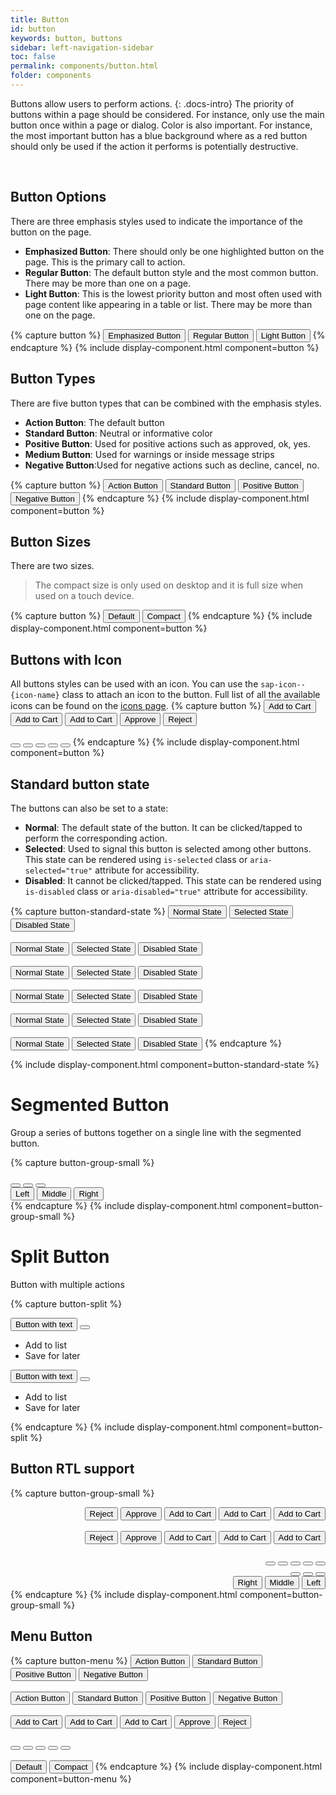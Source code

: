```yaml
---
title: Button
id: button
keywords: button, buttons
sidebar: left-navigation-sidebar
toc: false
permalink: components/button.html
folder: components
---
```


Buttons allow users to perform actions.
{: .docs-intro}
The priority of buttons within a page should be considered. For instance, only use the main button once within a page or dialog.
Color is also important. For instance, the most important button has a blue background where as a red button should only be used if the action it performs is potentially destructive.

<br>

## Button Options
There are three emphasis styles used to indicate the importance of the button on the page.
- **Emphasized Button**: There should only be one highlighted button on the page. This is the primary call to action.
- **Regular Button**: The default button style and the most common button. There may be more than one on a page.
- **Light Button**: This is the lowest priority button and most often used with page content like appearing in a table or list. There may be more than one on the page.

{% capture button %}
<button class="fd-button fd-button--emphasized">Emphasized Button</button>
<button class="fd-button">Regular Button</button>
<button class="fd-button fd-button--light">Light Button</button>
{% endcapture %}
{% include display-component.html component=button %}

## Button Types

There are five button types that can be combined with the emphasis styles.
- **Action Button**: The default button
- **Standard Button**: Neutral or informative color
- **Positive Button**: Used for positive actions such as approved, ok, yes.
- **Medium Button**: Used for warnings or inside message strips
- **Negative Button**:Used for negative actions such as decline, cancel, no.


{% capture button %}
<button class="fd-button">Action Button</button>
<button class="fd-button fd-button--standard">Standard Button</button>
<button class="fd-button fd-button--positive">Positive Button</button>
<button class="fd-button fd-button--negative">Negative Button</button>
{% endcapture %}
{% include display-component.html component=button %}


## Button Sizes
There are two sizes.

> The compact size is only used on desktop and it is full size when used on a touch device.

{% capture button %}
<button class="fd-button">Default</button>
<button class="fd-button fd-button--compact">Compact</button>
{% endcapture %}
{% include display-component.html component=button %}


## Buttons with Icon
All buttons styles can be used with an icon. You can use the `sap-icon--{icon-name}` class to attach an icon to the button.
Full list of all the available icons can be found on the <a href="icon.html">icons page</a>.
{% capture button %}
<button class="fd-button fd-button--emphasized sap-icon--cart">Add to Cart</button>
<button class="fd-button sap-icon--cart">Add to Cart</button>
<button class="fd-button fd-button--light sap-icon--cart">Add to Cart</button>
<button class="fd-button fd-button--positive sap-icon--accept">Approve</button>
<button class="fd-button fd-button--negative sap-icon--decline">Reject</button>
<br><br>
<button class="fd-button sap-icon--cart"></button>
<button class="fd-button fd-button--light sap-icon--cart"></button>
<button class="fd-button fd-button--standard sap-icon--filter"></button>
<button class="fd-button fd-button--positive sap-icon--accept"></button>
<button class="fd-button fd-button--negative sap-icon--decline"></button>
{% endcapture %}
{% include display-component.html component=button %}


## Standard button state
The buttons can also be set to a state:

* **Normal**: The default state of the button. It can be clicked/tapped to perform the corresponding action.
* **Selected**: Used to signal this button is selected among other buttons. This state can be rendered using `is-selected` class or `aria-selected="true"` attribute for accessibility.
* **Disabled**: It cannot be clicked/tapped. This state can be rendered using `is-disabled` class or `aria-disabled="true"` attribute for accessibility.

{% capture button-standard-state %}
<button class="fd-button fd-button--emphasized">Normal State</button>
<button class="fd-button fd-button--emphasized" aria-selected="true">Selected State</button>
<button class="fd-button fd-button--emphasized" aria-disabled="true">Disabled State</button>
<br><br>
<button class="fd-button">Normal State</button>
<button class="fd-button" aria-selected="true">Selected State</button>
<button class="fd-button" aria-disabled="true">Disabled State</button>
<br><br>
<button class="fd-button fd-button--light">Normal State</button>
<button class="fd-button fd-button--light" aria-selected="true">Selected State</button>
<button class="fd-button fd-button--light" aria-disabled="true">Disabled State</button>
<br><br>
<button class="fd-button fd-button--standard">Normal State</button>
<button class="fd-button fd-button--standard" aria-selected="true">Selected State</button>
<button class="fd-button fd-button--standard" aria-disabled="true">Disabled State</button>
<br><br>
<button class="fd-button fd-button--positive">Normal State</button>
<button class="fd-button fd-button--positive" aria-selected="true">Selected State</button>
<button class="fd-button fd-button--positive" aria-disabled="true">Disabled State</button>
<br><br>
<button class="fd-button fd-button--negative">Normal State</button>
<button class="fd-button fd-button--negative" aria-selected="true">Selected State</button>
<button class="fd-button fd-button--negative" aria-disabled="true">Disabled State</button>
{% endcapture %}

{% include display-component.html component=button-standard-state %}


# Segmented Button
Group a series of buttons together on a single line with the segmented button.

{% capture button-group-small %}
<div class="fd-segmented-button" role="group" aria-label="Group label">
  <button class="fd-button sap-icon--survey"></button>
  <button class="fd-button sap-icon--pie-chart" aria-pressed="true"></button>
  <button class="fd-button sap-icon--pool"></button>
</div>

<div class="fd-segmented-button" role="group" aria-label="Group label">
  <button class="fd-button fd-button--compact" aria-pressed="true">Left</button>
  <button class="fd-button fd-button--compact">Middle</button>
  <button class="fd-button fd-button--compact">Right</button>
</div>
{% endcapture %}
{% include display-component.html component=button-group-small %}

# Split Button
Button with multiple actions

{% capture button-split %}
<div class="fd-button-split fd-has-margin-right-small" role="group" aria-label="button-split">
  <button class="fd-button sap-icon--cart" aria-label="button">Button with text</button>
  <button class="fd-button sap-icon--slim-arrow-down" aria-controls="t4c0o273" aria-haspopup="true" 
  aria-expanded="false" aria-label="More"></button>
  <div class="fd-popover__body fd-popover__body--no-arrow fd-popover__body--right"  aria-hidden="true" 
  id="t4c0o273">
    <nav class="fd-menu">
        <ul class="fd-menu__list">
          <li><a role="button" class="fd-menu__item">Add to list</a>
        </li>
          <li><a role="button" class="fd-menu__item">Save for later</a>
        </li>
        </ul>
    </nav>
  </div>
</div>

<div class="fd-button-split" role="group" aria-label="button-split">
  <button class="fd-button fd-button--emphasized sap-icon--cart" aria-label="button">Button with text</button>
  <button class="fd-button fd-button--emphasized sap-icon--slim-arrow-down" aria-controls="t4c0o2732" 
  aria-haspopup="true" aria-expanded="false" aria-label="More"></button>
  <div class="fd-popover__body fd-popover__body--no-arrow fd-popover__body--right"  aria-hidden="true" 
    id="t4c0o2732">
    <nav class="fd-menu">
        <ul class="fd-menu__list">
          <li><a role="button" class="fd-menu__item">Add to list</a>
        </li>
          <li><a role="button" class="fd-menu__item">Save for later</a>
        </li>
        </ul>
    </nav>
  </div>
</div>

{% endcapture %}
{% include display-component.html component=button-split %}

## Button RTL support


{% capture button-group-small %}
<div dir="rtl">
  <button class="fd-button fd-button--emphasized sap-icon--cart">Add to Cart</button>
  <button class="fd-button sap-icon--cart">Add to Cart</button>
  <button class="fd-button fd-button--light sap-icon--cart">Add to Cart</button>
  <button class="fd-button fd-button--positive sap-icon--accept">Approve</button>
  <button class="fd-button fd-button--negative sap-icon--decline">Reject</button>
  <br><br>
  <button class="fd-button fd-button--emphasized fd-button--menu sap-icon--cart">Add to Cart</button>
  <button class="fd-button fd-button--menu sap-icon--cart">Add to Cart</button>
  <button class="fd-button fd-button--light fd-button--menu sap-icon--cart">Add to Cart</button>
  <button class="fd-button fd-button--emphasized fd-button--positive fd-button--menu sap-icon--accept">Approve</button>
  <button class="fd-button fd-button--emphasized fd-button--negative fd-button--menu sap-icon--decline">Reject</button>
  <br><br>
  <button class="fd-button sap-icon--cart"></button>
  <button class="fd-button fd-button--light sap-icon--cart"></button>
  <button class="fd-button fd-button--standard sap-icon--filter"></button>
  <button class="fd-button fd-button--positive sap-icon--accept"></button>
  <button class="fd-button fd-button--negative sap-icon--decline"></button>
  <div class="fd-segmented-button" role="group" aria-label="Group label">
    <button class="fd-button sap-icon--survey"></button>
    <button class="fd-button sap-icon--pie-chart" aria-pressed="true"></button>
    <button class="fd-button sap-icon--pool"></button>
  </div>

  <div class="fd-segmented-button" role="group" aria-label="Group label">
    <button class="fd-button fd-button--compact" aria-pressed="true">Left</button>
    <button class="fd-button fd-button--compact">Middle</button>
    <button class="fd-button fd-button--compact">Right</button>
  </div>
</div>
{% endcapture %}
{% include display-component.html component=button-group-small %}


## Menu Button

{% capture button-menu %}
<button class="fd-button fd-button--menu">Action Button</button>
<button class="fd-button fd-button--standard fd-button--menu">Standard Button</button>
<button class="fd-button fd-button--positive fd-button--menu">Positive Button</button>
<button class="fd-button fd-button--negative fd-button--menu">Negative Button</button>
<br><br>
<button class="fd-button fd-button--menu" aria-disabled="true">Action Button</button>
<button class="fd-button fd-button--standard fd-button--menu" aria-disabled="true">Standard Button</button>
<button class="fd-button fd-button--positive fd-button--menu" aria-disabled="true">Positive Button</button>
<button class="fd-button fd-button--negative fd-button--menu" aria-disabled="true">Negative Button</button>
<br><br>
<button class="fd-button fd-button--emphasized fd-button--menu sap-icon--cart">Add to Cart</button>
<button class="fd-button fd-button--menu sap-icon--cart">Add to Cart</button>
<button class="fd-button fd-button--light fd-button--menu sap-icon--cart">Add to Cart</button>
<button class="fd-button fd-button--emphasized fd-button--menu fd-button--positive sap-icon--accept">Approve</button>
<button class="fd-button fd-button--negative fd-button--menu sap-icon--decline">Reject</button>
<br><br>
<button class="fd-button fd-button--menu sap-icon--cart"></button>
<button class="fd-button fd-button--light fd-button--menu sap-icon--cart"></button>
<button class="fd-button fd-button--standard fd-button--menu sap-icon--filter"></button>
<button class="fd-button fd-button--menu fd-button--positive sap-icon--accept"></button>
<button class="fd-button fd-button--menu fd-button--negative sap-icon--decline"></button>
<br><br>
<button class="fd-button fd-button--menu">Default</button>
<button class="fd-button fd-button--compact fd-button--menu">Compact</button>
{% endcapture %}
{% include display-component.html component=button-menu %}
